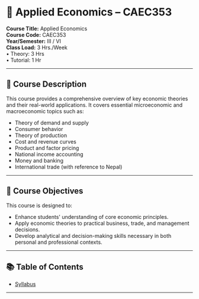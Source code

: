 # 📘 Applied Economics – CAEC353

**Course Title:** Applied Economics  
**Course Code:** CAEC353  
**Year/Semester:** III / VI  
**Class Load:** 3 Hrs./Week  
• Theory: 3 Hrs  
• Tutorial: 1 Hr

---

## 📖 Course Description

This course provides a comprehensive overview of key economic theories and their real-world applications. It covers essential microeconomic and macroeconomic topics such as:

- Theory of demand and supply  
- Consumer behavior  
- Theory of production  
- Cost and revenue curves  
- Product and factor pricing  
- National income accounting  
- Money and banking  
- International trade (with reference to Nepal)

---

## 🎯 Course Objectives

This course is designed to:

- Enhance students' understanding of core economic principles.  
- Apply economic theories to practical business, trade, and management decisions.  
- Develop analytical and decision-making skills necessary in both personal and professional contexts.

---

## 📚 Table of Contents

- [Syllabus](./syllabus.md)

---
